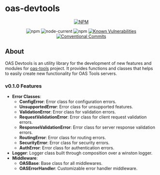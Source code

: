 # oas-devtools

<div align="center">

[![NPM](https://nodei.co/npm/oas-tools.png?compact=true)](https://nodei.co/npm/oas-devtools/)

![npm](https://img.shields.io/npm/v/oas-devtools)
![node-current](https://img.shields.io/node/v/oas-devtools)
![npm](https://img.shields.io/npm/dw/oas-devtools)
[![Known Vulnerabilities](https://snyk.io/test/github/oas-tools/oas-devtools/main/badge.svg)](https://snyk.io/test/github/oas-tools/oas-devtools)
[![Conventional Commits](https://img.shields.io/badge/Conventional%20Commits-1.0.0-green.svg)](https://conventionalcommits.org)
</div>

## About
OAS Devtools is an utility library for the development of new features and modules for [oas-tools](https://github.com/oas-tools/oas-tools) project. It provides functions and classes that helps to easily create new functionality for OAS Tools servers.

### v0.1.0 Features
- **Error Classes**:
    - **ConfigError**: Error class for configuration errors.
    - **UnsupportedError**: Error class for unsupported features.
    - **ValidationError**: Error class for validation errors.
    - **RequestValidationError**: Error class for client request validation errors.
    - **ResponseValidationError**: Error class for server response validation errors.
    - **RoutingError**: Error class for routing errors.
    - **SecurityError**: Error class for security errors.
    - **AuthError**: Error class for authentication errors.
- **Logger**: Logger class built through composition over a winston logger.
- **Middleware**:
    - **OASBase**: Base class for all middlewares.
    - **OASErrorHandler**: Customizable error handler middleware.